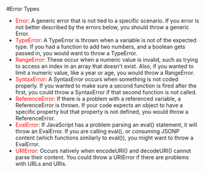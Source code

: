 #Error Types
* <font color='red'>Error</font>: A generic error that is not tied to a specific scenario. If you error is not better described by the errors below, you should throw a generic Error.
* <font color='red'>TypeError</font>: A TypeError is thrown when a variable is not of the expected type. If you had a function to add two numbers, and a boolean gets passed in, you would want to throw a TypeError.
* <font color='red'>RangeError</font>: These occur when a numeric value is invalid, such as trying to access an index in an array that doesn't exist. Also, if you wanted to limit a numeric value, like a year or age, you would throw a RangeError.
* <font color='red'>SyntaxError</font>: A SyntaxError occurs when something is not coded properly. If you wanted to make sure a second function is fired after the first, you could throw a SyntaxError if that second function is not called.
* <font color='red'>ReferenceError</font>: If there is a problem with a referenced variable, a ReferenceError is thrown. If your code expects an object to have a specific property but that property is not defined, you would throw a ReferenceError.
* <font color='red'>EvalError</font>: If JavaScript has a problem parsing an eval() statement, it will throw an EvalError. If you are calling eval(), or consuming JSONP content (which functions similarly to eval()), you might want to throw a EvalError.
* <font color='red'>URIError</font>: Occurs natively when encodeURI() and decodeURI() cannot parse their content. You could throw a URIError if there are problems with URLs and URIs.